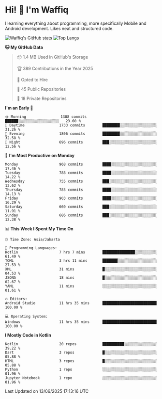 
# Hi! 👋 I'm Waffiq

I learning everything about programming, more specifically Mobile and Android development. Likes neat and structured code.

<!-- Get to know more about me?

<a href="https://www.linkedin.com/in/waffiqaziz/"><img src="https://img.shields.io/static/v1?label=%20&message=LinkedIn&logo=linkedin&logoColor=white&color=0A66C2&style=for-the-badge" alt="LinkedIn"></a>
<a href="https://www.instagram.com/waffiqaziz/"><img src="https://img.shields.io/static/v1?label=%20&message=instagram&logo=instagram&logoColor=white&labelColor=%23E1306C&color=%23E1306C&style=for-the-badge" alt="Instagram"></a>
<a href="https://web.facebook.com/WaffiqAziz/"><img src="https://img.shields.io/static/v1?label=%20&message=Facebook&logo=facebook&logoColor=white&color=1877F2&style=for-the-badge" alt="Facebook"></a>
<a href="https://twitter.com/waffiqaziz"><img src="https://img.shields.io/static/v1?label=%20&message=X&logo=x&logoColor=white&color=000000&style=for-the-badge" alt="X"></a> -->

![Waffiq's GitHub stats](https://github-readme-stats-eight-theta.vercel.app/api?username=waffiqaziz&show_icons=true&include_all_commits=true&count_private=true&theme=dark)
![Top Langs](https://github-readme-stats.vercel.app/api/top-langs/?username=waffiqaziz&layout=compact&langs_count=8&theme=dark)

<!--START_SECTION:waka-->
**🐱 My GitHub Data** 

> 📦 1.4 MB Used in GitHub's Storage 
 > 
> 🏆 389 Contributions in the Year 2025
 > 
> 💼 Opted to Hire
 > 
> 📜 45 Public Repositories 
 > 
> 🔑 18 Private Repositories 
 > 
**I'm an Early 🐤** 

```text
🌞 Morning                1308 commits        ██████░░░░░░░░░░░░░░░░░░░   23.60 % 
🌆 Daytime                1733 commits        ████████░░░░░░░░░░░░░░░░░   31.26 % 
🌃 Evening                1806 commits        ████████░░░░░░░░░░░░░░░░░   32.58 % 
🌙 Night                  696 commits         ███░░░░░░░░░░░░░░░░░░░░░░   12.56 % 
```
📅 **I'm Most Productive on Monday** 

```text
Monday                   968 commits         ████░░░░░░░░░░░░░░░░░░░░░   17.46 % 
Tuesday                  788 commits         ████░░░░░░░░░░░░░░░░░░░░░   14.22 % 
Wednesday                755 commits         ███░░░░░░░░░░░░░░░░░░░░░░   13.62 % 
Thursday                 783 commits         ████░░░░░░░░░░░░░░░░░░░░░   14.13 % 
Friday                   903 commits         ████░░░░░░░░░░░░░░░░░░░░░   16.29 % 
Saturday                 660 commits         ███░░░░░░░░░░░░░░░░░░░░░░   11.91 % 
Sunday                   686 commits         ███░░░░░░░░░░░░░░░░░░░░░░   12.38 % 
```


📊 **This Week I Spent My Time On** 

```text
🕑︎ Time Zone: Asia/Jakarta

💬 Programming Languages: 
Kotlin                   7 hrs 7 mins        ███████████████░░░░░░░░░░   61.49 % 
TOML                     3 hrs 11 mins       ███████░░░░░░░░░░░░░░░░░░   27.53 % 
XML                      31 mins             █░░░░░░░░░░░░░░░░░░░░░░░░   04.53 % 
JSON5                    18 mins             █░░░░░░░░░░░░░░░░░░░░░░░░   02.67 % 
YAML                     11 mins             ░░░░░░░░░░░░░░░░░░░░░░░░░   01.61 % 

🔥 Editors: 
Android Studio           11 hrs 35 mins      █████████████████████████   100.00 % 

💻 Operating System: 
Windows                  11 hrs 35 mins      █████████████████████████   100.00 % 
```

**I Mostly Code in Kotlin** 

```text
Kotlin                   20 repos            ██████████░░░░░░░░░░░░░░░   39.22 % 
Dart                     3 repos             █░░░░░░░░░░░░░░░░░░░░░░░░   05.88 % 
HTML                     3 repos             █░░░░░░░░░░░░░░░░░░░░░░░░   05.88 % 
Python                   1 repo              ░░░░░░░░░░░░░░░░░░░░░░░░░   01.96 % 
Jupyter Notebook         1 repo              ░░░░░░░░░░░░░░░░░░░░░░░░░   01.96 % 
```




 Last Updated on 13/06/2025 17:13:16 UTC
<!--END_SECTION:waka-->
